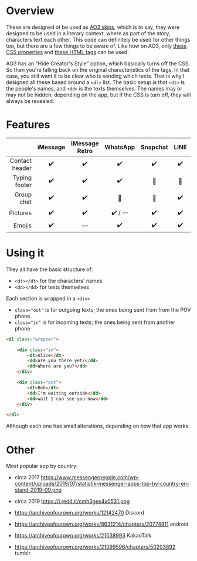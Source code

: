 # Overview
These are designed ot be used as [AO3 skins](https://archiveofourown.org/admin_posts/1370), which is to say, they were designed to be used in a literary context, where as part of the story, characters text each other. This code can definitely be used for other things too, but there are a few things to be aware of. Like how on AO3, only [these CSS properties](https://archiveofourown.org/help/skins-creating.html) and [these HTML tags](https://archiveofourown.org/help/html-help.html) can be used.

AO3 has an "Hide Creator's Style" option, which basically turns off the CSS. So then you're falling back on the original characteristics of the tags. In that case, you still want it to be clear who is sending which texts. That is why I designed all these based around a `<dl>` list. The basic setup is that `<dt>` is the people's names, and `<dd>` is the texts themselves. The names may or may not be hidden, depending on the app, but if the CSS is turn off, they will always be revealed.

# Features
|                | iMessage | iMessage<br>Retro  | WhatsApp | Snapchat | LINE | Facebook<br>Messenger |
|---------------:|:--------:|:------------------:|:--------:|:--------:|:----:|:---------------------:|
| Contact header | :heavy_check_mark: | :heavy_check_mark: | :heavy_check_mark:               | :heavy_check_mark: | :heavy_check_mark: | :no_entry_sign: |
| Typing footer  | :heavy_check_mark: | :heavy_check_mark: | :heavy_check_mark:               | :no_entry_sign:    | :no_entry_sign:    | :no_entry_sign: |
| Group chat     | :heavy_check_mark: | :heavy_check_mark: | :no_entry_sign:                  | :no_entry_sign:    | :heavy_check_mark: |
| Pictures       | :heavy_check_mark: | :heavy_check_mark: | :heavy_check_mark: / :wavy_dash: | :heavy_check_mark: | :heavy_check_mark: |
| Emojis         | :heavy_check_mark: | :wavy_dash:        | :heavy_check_mark:               | :heavy_check_mark: | :heavy_check_mark: |

# Using it
They all have the basic structure of:
* `<dt></dt>` for the characters' names
* `<dd></dd>` for texts themselves

Each section is wrapped in a `<div>`
* `class="out"` is for outgoing texts; the ones being sent from from the POV phone.
* `class="in"` is for incoming texts; the ones being sent from another phone
```html
<dl class="wrapper">

	<div class="in">
		<dt>Alice</dt>
		<dd>are you there yet?</dd>
		<dd>Where are you?</dd>
	</div>

	<div class="out">
		<dt>Bob</dt>
		<dd>I'm waiting outside</dd>
		<dd>wait I can see you now</dd>
	</div>

</dl>
```
Although each one has small alterations, depending on how that app works.

# Other
Most popular app by country:
* circa 2017 https://www.messengerpeople.com/wp-content/uploads/2019/07/statistik-messenger-apps-top-by-country-en-stand-2019-09.png
* circa 2019 https://i.redd.it/cmh3gex4x0531.png

* https://archiveofourown.org/works/12142470 Discord
* https://archiveofourown.org/works/8631214/chapters/20774911 android
* https://archiveofourown.org/works/21038993 KakaoTalk
* https://archiveofourown.org/works/21099596/chapters/50203892 tumblr

<!-- https://www.viget.com/articles/equating-color-and-transparency/ -->
<!-- [Craig Buckler's other way of sizing absolute elements](https://www.sitepoint.com/css-sizing-absolute-position/) -->

